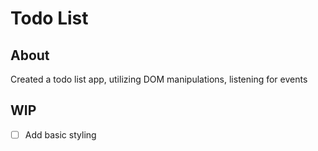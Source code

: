 # Todo List

## About

Created a todo list app, utilizing DOM manipulations, listening for events


## WIP

* [ ] Add basic styling
